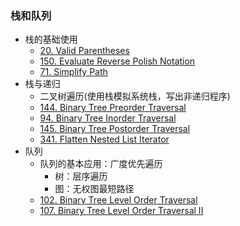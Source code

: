 ### 栈和队列

- 栈的基础使用
    - [20. Valid Parentheses](https://leetcode.com/problems/valid-parentheses/)
    - [150. Evaluate Reverse Polish Notation](https://leetcode.com/problems/evaluate-reverse-polish-notation/)
    - [71. Simplify Path](https://leetcode.com/problems/simplify-path/)
- 栈与递归
    - 二叉树遍历(使用栈模拟系统栈，写出非递归程序)
    - [144. Binary Tree Preorder Traversal](https://leetcode.com/problems/binary-tree-preorder-traversal/)
    - [94. Binary Tree Inorder Traversal](https://leetcode.com/problems/binary-tree-inorder-traversal/)
    - [145. Binary Tree Postorder Traversal](https://leetcode.com/problems/binary-tree-postorder-traversal/)
    - [341. Flatten Nested List Iterator](https://leetcode.com/problems/flatten-nested-list-iterator/)
- 队列
    - 队列的基本应用：广度优先遍历
        - 树：层序遍历
        - 图：无权图最短路径
    - [102. Binary Tree Level Order Traversal](https://leetcode.com/problems/binary-tree-level-order-traversal/)
    - [107. Binary Tree Level Order Traversal II](https://leetcode.com/problems/binary-tree-level-order-traversal-ii/)

